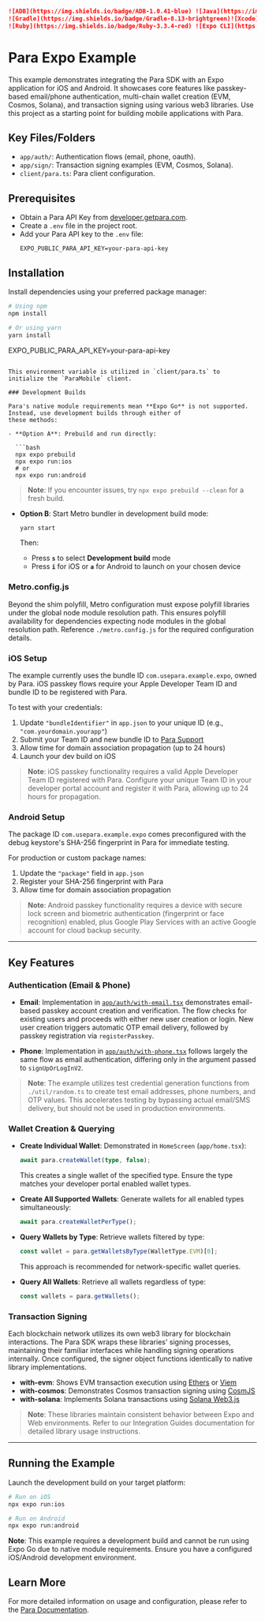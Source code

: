 ```markdown
![ADB](https://img.shields.io/badge/ADB-1.0.41-blue) ![Java](https://img.shields.io/badge/Java-21.0.5-orange)
![Gradle](https://img.shields.io/badge/Gradle-8.13-brightgreen)![Xcode](https://img.shields.io/badge/Xcode-16.3-lightgrey)![CocoaPods](https://img.shields.io/badge/CocoaPods-1.16.2-red)![Watchman](https://img.shields.io/badge/Watchman-2025.03.03.00-yellow)
![Ruby](https://img.shields.io/badge/Ruby-3.3.4-red) ![Expo CLI](https://img.shields.io/badge/Expo%20CLI-0.22.26-black)
```

# Para Expo Example

This example demonstrates integrating the Para SDK with an Expo application for iOS and Android. It showcases core
features like passkey-based email/phone authentication, multi-chain wallet creation (EVM, Cosmos, Solana), and
transaction signing using various web3 libraries. Use this project as a starting point for building mobile applications
with Para.

## Key Files/Folders

- `app/auth/`: Authentication flows (email, phone, oauth).
- `app/sign/`: Transaction signing examples (EVM, Cosmos, Solana).
- `client/para.ts`: Para client configuration.

## Prerequisites

- Obtain a Para API Key from [developer.getpara.com](https://developer.getpara.com/).
- Create a `.env` file in the project root.
- Add your Para API key to the `.env` file:
  ```
  EXPO_PUBLIC_PARA_API_KEY=your-para-api-key
  ```

## Installation

Install dependencies using your preferred package manager:

```bash
# Using npm
npm install

# Or using yarn
yarn install
```

EXPO_PUBLIC_PARA_API_KEY=your-para-api-key

````

This environment variable is utilized in `client/para.ts` to initialize the `ParaMobile` client.

### Development Builds

Para's native module requirements mean **Expo Go** is not supported. Instead, use development builds through either of
these methods:

- **Option A**: Prebuild and run directly:

  ```bash
  npx expo prebuild
  npx expo run:ios
  # or
  npx expo run:android
````

> **Note**: If you encounter issues, try `npx expo prebuild --clean` for a fresh build.

- **Option B**: Start Metro bundler in development build mode:

  ```bash
  yarn start
  ```

  Then:

  - Press **`s`** to select **Development build** mode
  - Press **`i`** for iOS or **`a`** for Android to launch on your chosen device

### Metro.config.js

Beyond the shim polyfill, Metro configuration must expose polyfill libraries under the global node module resolution
path. This ensures polyfill availability for dependencies expecting node modules in the global resolution path.
Reference `./metro.config.js` for the required configuration details.

### iOS Setup

The example currently uses the bundle ID `com.usepara.example.expo`, owned by Para. iOS passkey flows require your Apple
Developer Team ID and bundle ID to be registered with Para.

To test with your credentials:

1. Update `"bundleIdentifier"` in `app.json` to your unique ID (e.g., `"com.yourdomain.yourapp"`)
2. Submit your Team ID and new bundle ID to [Para Support](https://developer.usepara.com)
3. Allow time for domain association propagation (up to 24 hours)
4. Launch your dev build on iOS

> **Note**: iOS passkey functionality requires a valid Apple Developer Team ID registered with Para. Configure your
> unique Team ID in your developer portal account and register it with Para, allowing up to 24 hours for propagation.

### Android Setup

The package ID `com.usepara.example.expo` comes preconfigured with the debug keystore's SHA-256 fingerprint in Para for
immediate testing.

For production or custom package names:

1. Update the `"package"` field in `app.json`
2. Register your SHA-256 fingerprint with Para
3. Allow time for domain association propagation

> **Note**: Android passkey functionality requires a device with secure lock screen and biometric authentication
> (fingerprint or face recognition) enabled, plus Google Play Services with an active Google account for cloud backup
> security.

---

## Key Features

### Authentication (Email & Phone)

- **Email**: Implementation in [`app/auth/with-email.tsx`](./app/auth/with-email.tsx) demonstrates email-based passkey
  account creation and verification. The flow checks for existing users and proceeds with either new user creation or
  login. New user creation triggers automatic OTP email delivery, followed by passkey registration via
  `registerPasskey`.

- **Phone**: Implementation in [`app/auth/with-phone.tsx`](./app/auth/with-phone.tsx) follows largely the same flow as
  email authentication, differing only in the argument passed to `signUpOrLogInV2`.

> **Note**: The example utilizes test credential generation functions from `./util/random.ts` to create test email
> addresses, phone numbers, and OTP values. This accelerates testing by bypassing actual email/SMS delivery, but should
> not be used in production environments.

### Wallet Creation & Querying

- **Create Individual Wallet**: Demonstrated in `HomeScreen` (`app/home.tsx`):

  ```ts
  await para.createWallet(type, false);
  ```

  This creates a single wallet of the specified type. Ensure the type matches your developer portal enabled wallet
  types.

- **Create All Supported Wallets**: Generate wallets for all enabled types simultaneously:

  ```ts
  await para.createWalletPerType();
  ```

- **Query Wallets by Type**: Retrieve wallets filtered by type:

  ```ts
  const wallet = para.getWalletsByType(WalletType.EVM)[0];
  ```

  This approach is recommended for network-specific wallet queries.

- **Query All Wallets**: Retrieve all wallets regardless of type:

  ```ts
  const wallets = para.getWallets();
  ```

### Transaction Signing

Each blockchain network utilizes its own web3 library for blockchain interactions. The Para SDK wraps these libraries'
signing processes, maintaining their familiar interfaces while handling signing operations internally. Once configured,
the signer object functions identically to native library implementations.

- **with-evm**: Shows EVM transaction execution using [Ethers](https://docs.ethers.io/) or [Viem](https://viem.sh/)
- **with-cosmos**: Demonstrates Cosmos transaction signing using [CosmJS](https://cosmos.github.io/cosmjs/)
- **with-solana**: Implements Solana transactions using [Solana Web3.js](https://solana-labs.github.io/solana-web3.js/)

> **Note**: These libraries maintain consistent behavior between Expo and Web environments. Refer to our Integration
> Guides documentation for detailed library usage instructions.

---

## Running the Example

Launch the development build on your target platform:

```bash
# Run on iOS
npx expo run:ios

# Run on Android
npx expo run:android
```

**Note**: This example requires a development build and cannot be run using Expo Go due to native module requirements.
Ensure you have a configured iOS/Android development environment.

## Learn More

For more detailed information on usage and configuration, please refer to the
[Para Documentation](https://docs.getpara.com/).
